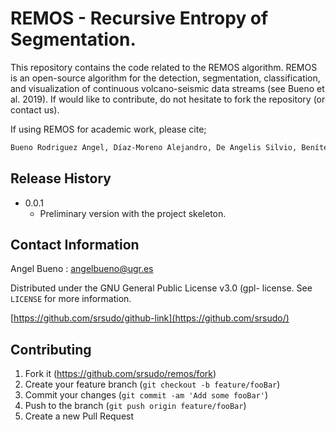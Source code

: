 # REMOS - Recursive Entropy of Segmentation. 

This repository contains the code related to the REMOS algorithm. REMOS is an open-source algorithm for the detection, segmentation, classification, and visualization of continuous volcano-seismic data streams (see Bueno et al. 2019). If would like to contribute, do not hesitate to fork the repository (or contact us).  

If using REMOS for academic work, please cite;

```sh
Bueno Rodriguez Angel, Díaz-Moreno Alejandro, De Angelis Silvio, Benítez Carmen and Ibáñez, J.M. Recursive Entropy Method of Segmentation. Seismological Research Letters. 91. 2019. 
```

## Release History

* 0.0.1
    * Preliminary version with the project skeleton. 
    

## Contact Information
Angel Bueno : angelbueno@ugr.es

Distributed under the GNU General Public License v3.0 (gpl- license. See ``LICENSE`` for more information.

[https://github.com/srsudo/github-link](https://github.com/srsudo/)

## Contributing

1. Fork it (<https://github.com/srsudo/remos/fork>)
2. Create your feature branch (`git checkout -b feature/fooBar`)
3. Commit your changes (`git commit -am 'Add some fooBar'`)
4. Push to the branch (`git push origin feature/fooBar`)
5. Create a new Pull Request
